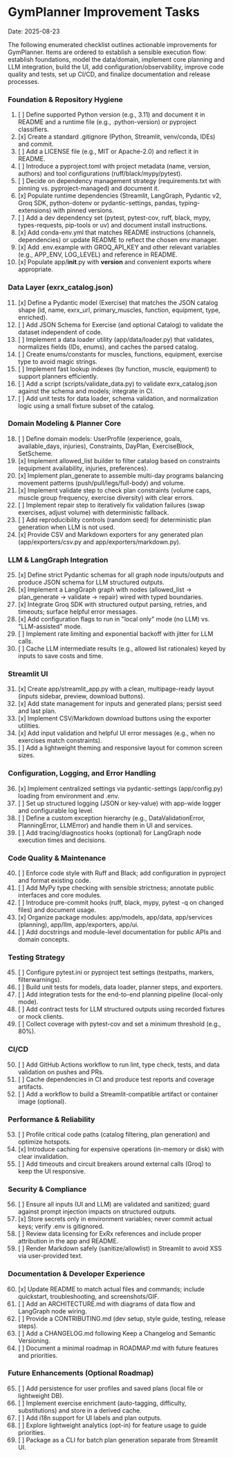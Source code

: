 # GymPlanner Improvement Tasks

Date: 2025-08-23

The following enumerated checklist outlines actionable improvements for GymPlanner. Items are ordered to establish a sensible execution flow: establish foundations, model the data/domain, implement core planning and LLM integration, build the UI, add configuration/observability, improve code quality and tests, set up CI/CD, and finalize documentation and release processes.

### Foundation & Repository Hygiene
1. [ ] Define supported Python version (e.g., 3.11) and document it in README and a runtime file (e.g., .python-version) or pyproject classifiers.
2. [x] Create a standard .gitignore (Python, Streamlit, venv/conda, IDEs) and commit.
3. [ ] Add a LICENSE file (e.g., MIT or Apache-2.0) and reflect it in README.
4. [ ] Introduce a pyproject.toml with project metadata (name, version, authors) and tool configurations (ruff/black/mypy/pytest).
5. [ ] Decide on dependency management strategy (requirements.txt with pinning vs. pyproject-managed) and document it.
6. [x] Populate runtime dependencies (Streamlit, LangGraph, Pydantic v2, Groq SDK, python-dotenv or pydantic-settings, pandas, typing-extensions) with pinned versions.
7. [ ] Add a dev dependency set (pytest, pytest-cov, ruff, black, mypy, types-requests, pip-tools or uv) and document install instructions.
8. [x] Add conda-env.yml that matches README instructions (channels, dependencies) or update README to reflect the chosen env manager.
9. [x] Add .env.example with GROQ_API_KEY and other relevant variables (e.g., APP_ENV, LOG_LEVEL) and reference in README.
10. [x] Populate app/__init__.py with __version__ and convenient exports where appropriate.

### Data Layer (exrx_catalog.json)
11. [x] Define a Pydantic model (Exercise) that matches the JSON catalog shape (id, name, exrx_url, primary_muscles, function, equipment, type, enriched).
12. [ ] Add JSON Schema for Exercise (and optional Catalog) to validate the dataset independent of code.
13. [ ] Implement a data loader utility (app/data/loader.py) that validates, normalizes fields (IDs, enums), and caches the parsed catalog.
14. [ ] Create enums/constants for muscles, functions, equipment, exercise type to avoid magic strings.
15. [ ] Implement fast lookup indexes (by function, muscle, equipment) to support planners efficiently.
16. [ ] Add a script (scripts/validate_data.py) to validate exrx_catalog.json against the schema and models; integrate in CI.
17. [ ] Add unit tests for data loader, schema validation, and normalization logic using a small fixture subset of the catalog.

### Domain Modeling & Planner Core
18. [ ] Define domain models: UserProfile (experience, goals, available_days, injuries), Constraints, DayPlan, ExerciseBlock, SetScheme.
19. [x] Implement allowed_list builder to filter catalog based on constraints (equipment availability, injuries, preferences).
20. [x] Implement plan_generate to assemble multi-day programs balancing movement patterns (push/pull/legs/full-body) and volume.
21. [x] Implement validate step to check plan constraints (volume caps, muscle group frequency, exercise diversity) with clear errors.
22. [ ] Implement repair step to iteratively fix validation failures (swap exercises, adjust volume) with deterministic fallback.
23. [ ] Add reproducibility controls (random seed) for deterministic plan generation when LLM is not used.
24. [x] Provide CSV and Markdown exporters for any generated plan (app/exporters/csv.py and app/exporters/markdown.py).

### LLM & LangGraph Integration
25. [x] Define strict Pydantic schemas for all graph node inputs/outputs and produce JSON schema for LLM structured outputs.
26. [x] Implement a LangGraph graph with nodes (allowed_list → plan_generate → validate → repair) wired with typed boundaries.
27. [x] Integrate Groq SDK with structured output parsing, retries, and timeouts; surface helpful error messages.
28. [x] Add configuration flags to run in "local only" mode (no LLM) vs. "LLM-assisted" mode.
29. [ ] Implement rate limiting and exponential backoff with jitter for LLM calls.
30. [ ] Cache LLM intermediate results (e.g., allowed list rationales) keyed by inputs to save costs and time.

### Streamlit UI
31. [x] Create app/streamlit_app.py with a clean, multipage-ready layout (inputs sidebar, preview, download buttons).
32. [x] Add state management for inputs and generated plans; persist seed and last plan.
33. [x] Implement CSV/Markdown download buttons using the exporter utilities.
34. [x] Add input validation and helpful UI error messages (e.g., when no exercises match constraints).
35. [ ] Add a lightweight theming and responsive layout for common screen sizes.

### Configuration, Logging, and Error Handling
36. [x] Implement centralized settings via pydantic-settings (app/config.py) loading from environment and .env.
37. [ ] Set up structured logging (JSON or key-value) with app-wide logger and configurable log level.
38. [ ] Define a custom exception hierarchy (e.g., DataValidationError, PlanningError, LLMError) and handle them in UI and services.
39. [ ] Add tracing/diagnostics hooks (optional) for LangGraph node execution times and decisions.

### Code Quality & Maintenance
40. [ ] Enforce code style with Ruff and Black; add configuration in pyproject and format existing code.
41. [ ] Add MyPy type checking with sensible strictness; annotate public interfaces and core modules.
42. [ ] Introduce pre-commit hooks (ruff, black, mypy, pytest -q on changed files) and document usage.
43. [x] Organize package modules: app/models, app/data, app/services (planning), app/llm, app/exporters, app/ui.
44. [ ] Add docstrings and module-level documentation for public APIs and domain concepts.

### Testing Strategy
45. [ ] Configure pytest.ini or pyproject test settings (testpaths, markers, filterwarnings).
46. [ ] Build unit tests for models, data loader, planner steps, and exporters.
47. [ ] Add integration tests for the end-to-end planning pipeline (local-only mode).
48. [ ] Add contract tests for LLM structured outputs using recorded fixtures or mock clients.
49. [ ] Collect coverage with pytest-cov and set a minimum threshold (e.g., 80%).

### CI/CD
50. [ ] Add GitHub Actions workflow to run lint, type check, tests, and data validation on pushes and PRs.
51. [ ] Cache dependencies in CI and produce test reports and coverage artifacts.
52. [ ] Add a workflow to build a Streamlit-compatible artifact or container image (optional).

### Performance & Reliability
53. [ ] Profile critical code paths (catalog filtering, plan generation) and optimize hotspots.
54. [x] Introduce caching for expensive operations (in-memory or disk) with clear invalidation.
55. [ ] Add timeouts and circuit breakers around external calls (Groq) to keep the UI responsive.

### Security & Compliance
56. [ ] Ensure all inputs (UI and LLM) are validated and sanitized; guard against prompt injection impacts on structured outputs.
57. [x] Store secrets only in environment variables; never commit actual keys; verify .env is gitignored.
58. [ ] Review data licensing for ExRx references and include proper attribution in the app and README.
59. [ ] Render Markdown safely (sanitize/allowlist) in Streamlit to avoid XSS via user-provided text.

### Documentation & Developer Experience
60. [x] Update README to match actual files and commands; include quickstart, troubleshooting, and screenshots/GIF.
61. [ ] Add an ARCHITECTURE.md with diagrams of data flow and LangGraph node wiring.
62. [ ] Provide a CONTRIBUTING.md (dev setup, style guide, testing, release steps).
63. [ ] Add a CHANGELOG.md following Keep a Changelog and Semantic Versioning.
64. [ ] Document a minimal roadmap in ROADMAP.md with future features and priorities.

### Future Enhancements (Optional Roadmap)
65. [ ] Add persistence for user profiles and saved plans (local file or lightweight DB).
66. [ ] Implement exercise enrichment (auto-tagging, difficulty, substitutions) and store in a derived cache.
67. [ ] Add i18n support for UI labels and plan outputs.
68. [ ] Explore lightweight analytics (opt-in) for feature usage to guide priorities.
69. [ ] Package as a CLI for batch plan generation separate from Streamlit UI.
